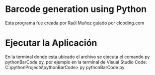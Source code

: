 # Barcode generation using Python

Esta programa fue creada por Raúl Muñoz guiado por clcoding.com

# Ejecutar la Aplicación

En la terminal donde esta ubicado el archivo se ejecuta el comando py pythonBarCode.py, por ejemplo en la terminal de Visual Studio Code:
C:\pythonProjects\pythonBarCode> py pythonBarCode.py